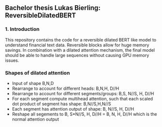 ## Bachelor thesis Lukas Bierling: ReversibleDilatedBERT

### 1. Introduction
This repository contains the code for a reversible dilated BERT like model to understand financial text data.
Reversible blocks allow for huge memory savings. In combination with a dilated attention mechanism, the final model should be able to handle large sequences without causing GPU memory issues.


### Shapes of dilated attention
- Input of shape B,N,D
- Rearrange to account for different heads: B,N,H, D//H
- Rearrange to account for different segments/groups: B,S, N//S, H, D//H
- For each segment compute multihead attention, such that each scaled dot product of segment has shape: B,N//S,H,N//S
- Each segment has attention output of shape: B, N//S, H, D//H
- Reshape all segements to B, S*N//S, H, D//H = B, N, H, D//H which is the normal attention output
